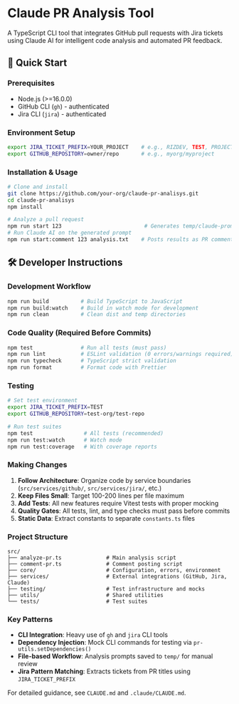 # Claude PR Analysis Tool

A TypeScript CLI tool that integrates GitHub pull requests with Jira tickets using Claude AI for intelligent code analysis and automated PR feedback.

## 🚀 Quick Start

### Prerequisites
- Node.js (>=16.0.0)
- GitHub CLI (`gh`) - authenticated
- Jira CLI (`jira`) - authenticated

### Environment Setup
```bash
export JIRA_TICKET_PREFIX=YOUR_PROJECT    # e.g., RIZDEV, TEST, PROJECT
export GITHUB_REPOSITORY=owner/repo       # e.g., myorg/myproject
```

### Installation & Usage
```bash
# Clone and install
git clone https://github.com/your-org/claude-pr-analisys.git
cd claude-pr-analisys
npm install

# Analyze a pull request
npm run start 123                          # Generates temp/claude-prompt-[timestamp].txt
# Run Claude AI on the generated prompt
npm run start:comment 123 analysis.txt    # Posts results as PR comment
```

## 🛠️ Developer Instructions

### Development Workflow
```bash
npm run build          # Build TypeScript to JavaScript
npm run build:watch    # Build in watch mode for development
npm run clean          # Clean dist and temp directories
```

### Code Quality (Required Before Commits)
```bash
npm test               # Run all tests (must pass)
npm run lint           # ESLint validation (0 errors/warnings required)
npm run typecheck      # TypeScript strict validation  
npm run format         # Format code with Prettier
```

### Testing
```bash
# Set test environment
export JIRA_TICKET_PREFIX=TEST
export GITHUB_REPOSITORY=test-org/test-repo

# Run test suites
npm test                # All tests (recommended)
npm run test:watch      # Watch mode
npm run test:coverage   # With coverage reports
```

### Making Changes
1. **Follow Architecture**: Organize code by service boundaries (`src/services/github/`, `src/services/jira/`, etc.)
2. **Keep Files Small**: Target 100-200 lines per file maximum
3. **Add Tests**: All new features require Vitest tests with proper mocking
4. **Quality Gates**: All tests, lint, and type checks must pass before commits
5. **Static Data**: Extract constants to separate `constants.ts` files

### Project Structure
```
src/
├── analyze-pr.ts              # Main analysis script
├── comment-pr.ts              # Comment posting script  
├── core/                      # Configuration, errors, environment
├── services/                  # External integrations (GitHub, Jira, Claude)
├── testing/                   # Test infrastructure and mocks
├── utils/                     # Shared utilities
└── tests/                     # Test suites
```

### Key Patterns
- **CLI Integration**: Heavy use of `gh` and `jira` CLI tools
- **Dependency Injection**: Mock CLI commands for testing via `pr-utils.setDependencies()`
- **File-based Workflow**: Analysis prompts saved to `temp/` for manual review
- **Jira Pattern Matching**: Extracts tickets from PR titles using `JIRA_TICKET_PREFIX`

For detailed guidance, see `CLAUDE.md` and `.claude/CLAUDE.md`.